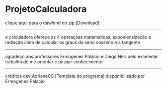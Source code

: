 # ProjetoCalculadora

clique aqui para o dawlond do zip
[Download]

--------------------------------
a calculadora oferece as 4 operações matematicas, exponiensização e radiação 
além de calcular os graus do seno cosseno e a tangente 

-------------------------------
agradeço aos professores Ermogenes Palacio e Diego Neri pelo excelente trabalho de me orientar e passar conhecimento

-------------------------------
créditos
dev:AdrianeCS
[Template do programa] disponibilizado por Ermogenes Palacio

